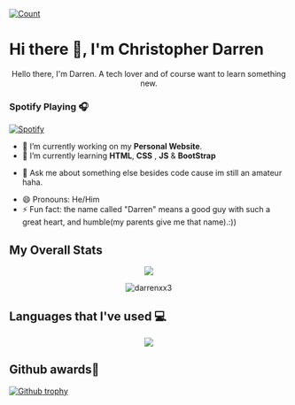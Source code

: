 [![Count](https://komarev.com/ghpvc/?username=darrenxx3&style=flat-square&color=yellow)](https://github.com/darrenxx3)
# Hi there 👋, I'm Christopher Darren

<p align="center">Hello there, I'm Darren. A tech lover and of course want to learn something new.</p>


<!--
**darrenxx3/darrenxx3** is a ✨ _special_ ✨ repository because its `README.md` (this file) appears on your GitHub profile.

Here are some ideas to get you started:-->

### Spotify Playing 🎧
[![Spotify](https://spotify-by-novatorem.vercel.app/api/spotify)](https://open.spotify.com/user/8btvrf0k2kk4qszsfna7orb29)

- 🔭 I’m currently working on my **Personal Website**.
- 🌱 I’m currently learning **HTML**, **CSS** , **JS** & **BootStrap**
<!-- - 👯 I’m looking to collaborate on ...
- 🤔 I’m looking for help with ...-->
- 💬 Ask me about something else besides code cause im still an amateur haha.
<!-- - 📫 How to reach me: ... -->
- 😄 Pronouns: He/Him
- ⚡ Fun fact: the name called "Darren" means a good guy with such a great heart, and humble(my parents give me that name).:)) 

##  My Overall Stats
<p align="center"> <img src="https://github-readme-stats-sigma-five.vercel.app/api?username=darrenxx3&theme=tokyonight&show_icons=true&count_private=true&hide_border=true"/></p>
<p align="center"> <img src="https://github-readme-streak-stats.herokuapp.com/?user=darrenxx3&theme=tokyonight&hide_border=true" alt="darrenxx3" /></p>

##  Languages that I've used 💻
<p align="center"> <img src="https://github-readme-stats-sigma-five.vercel.app/api/top-langs/?username=darrenxx3&layout=compact&theme=tokyonight&hide_border=true"/></p>
<!--![Top Languages Card](https://github-readme-stats-sigma-five.vercel.app/api/top-langs/?username=darrenxx3&layout=compact&theme=tokyonight)-->

## Github awards👑
[![Github trophy](https://github-profile-trophy.vercel.app/?username=darrenxx3&theme=tokyonight&margin-w=15&margin-h=15&no-frame=true)](https://github.com/darrenxx3/github-profile-trophy)
